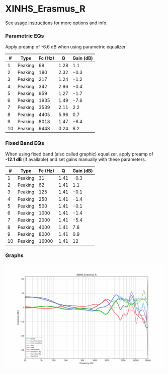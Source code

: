 # XINHS_Erasmus_R
See [usage instructions](https://github.com/jaakkopasanen/AutoEq#usage) for more options and info.

### Parametric EQs
Apply preamp of -6.6 dB when using parametric equalizer.

|   # | Type    |   Fc (Hz) |    Q |   Gain (dB) |
|-----|---------|-----------|------|-------------|
|   1 | Peaking |        69 | 1.28 |         1.1 |
|   2 | Peaking |       180 | 2.32 |        -0.3 |
|   3 | Peaking |       217 | 1.24 |        -1.2 |
|   4 | Peaking |       342 | 2.96 |        -0.4 |
|   5 | Peaking |       959 | 1.27 |        -1.7 |
|   6 | Peaking |      1935 | 1.49 |        -7.6 |
|   7 | Peaking |      3539 | 2.11 |         2.2 |
|   8 | Peaking |      4405 | 5.96 |         0.7 |
|   9 | Peaking |      8018 | 1.47 |        -6.4 |
|  10 | Peaking |      9448 | 0.24 |         8.2 |

### Fixed Band EQs
When using fixed band (also called graphic) equalizer, apply preamp of **-12.1 dB** (if available) and set gains manually with these parameters.

|   # | Type    |   Fc (Hz) |    Q |   Gain (dB) |
|-----|---------|-----------|------|-------------|
|   1 | Peaking |        31 | 1.41 |        -0.3 |
|   2 | Peaking |        62 | 1.41 |         1.1 |
|   3 | Peaking |       125 | 1.41 |        -0.1 |
|   4 | Peaking |       250 | 1.41 |        -1.4 |
|   5 | Peaking |       500 | 1.41 |        -0.1 |
|   6 | Peaking |      1000 | 1.41 |        -1.4 |
|   7 | Peaking |      2000 | 1.41 |        -5.4 |
|   8 | Peaking |      4000 | 1.41 |         7.8 |
|   9 | Peaking |      8000 | 1.41 |         0.9 |
|  10 | Peaking |     16000 | 1.41 |        12   |

### Graphs
![](./XINHS_Erasmus_R.png)
